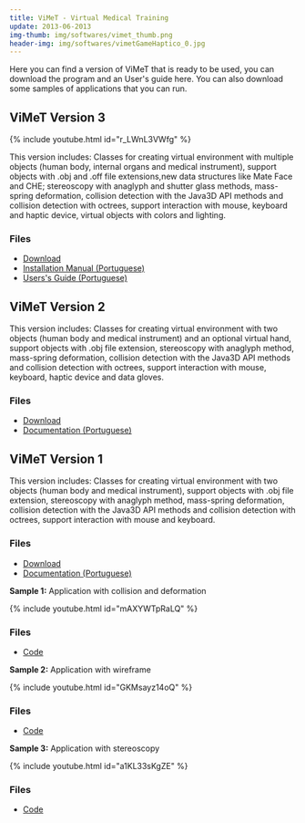 ```yaml
---
title: ViMeT - Virtual Medical Training
update: 2013-06-2013
img-thumb: img/softwares/vimet_thumb.png
header-img: img/softwares/vimetGameHaptico_0.jpg
---
```


Here you can find a version of ViMeT that is ready to be used, you can download the program and an User's guide here. You can also download some samples of applications that you can run.

## ViMeT Version 3

{% include youtube.html id="r_LWnL3VWfg" %}

 This version includes: Classes for creating virtual environment with multiple objects (human body, internal organs and medical instrument), support objects with .obj and .off file extensions,new data structures like Mate Face and CHE; stereoscopy with anaglyph and shutter glass methods, mass-spring deformation, collision detection with the Java3D API methods and collision detection with octrees, support interaction with mouse, keyboard and haptic device, virtual objects with colors and lighting.

### Files

- [Download](/files/softwares/vimet/ViMeT-Versao3.zip)
- [Installation Manual (Portuguese)](/files/softwares/vimet/manualInstalacao.pdf)
- [Users's Guide (Portuguese)](/files/softwares/vimet/GuiaDeUsuario.pdf)

## ViMeT Version 2

This version includes: Classes for creating virtual environment with two objects (human body and medical instrument) and an optional virtual hand, support objects with .obj file extension, stereoscopy with anaglyph method, mass-spring deformation, collision detection with the Java3D API methods and collision detection with octrees, support interaction with mouse, keyboard, haptic device and data gloves.

### Files

 - [Download](/files/softwares/vimet/ViMeT-Versao2.zip)
 -  [Documentation (Portuguese)](/files/researches/DissertacaoCleber.pdf)

## ViMeT Version 1

This version includes: Classes for creating virtual environment with two objects (human body and medical instrument), support objects with .obj file extension, stereoscopy with anaglyph method, mass-spring deformation, collision detection with the Java3D API methods and collision detection with octrees, support interaction with mouse and keyboard.

### Files
 - [Download](/files/softwares/vimet/ViMeT-Versao1.zip)
 -  [Documentation (Portuguese)](/files/researches/Cookbook.pdf)

**Sample 1:**  Application with collision and deformation

{% include youtube.html id="mAXYWTpRaLQ" %}

### Files

 - [Code](/files/softwares/vimet/appCollisionDeform.zip)


**Sample 2:** Application with wireframe

{% include youtube.html id="GKMsayz14oQ" %}

### Files

- [Code](/files/softwares/vimet/appWireframe.zip)

**Sample 3:** Application with stereoscopy

{% include youtube.html id="a1KL33sKgZE" %}

### Files

- [Code](/files/softwares/vimet/appStereo.zip)
